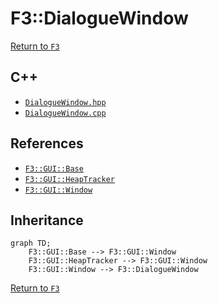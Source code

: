 # F3::DialogueWindow

[Return to `F3`](/docs/F3.md)

## C++

- [`DialogueWindow.hpp`](/c++/include/DialogueWindow.hpp)
- [`DialogueWindow.cpp`](/c++/source/DialogueWindow.cpp)

## References

- [`F3::GUI::Base`](/docs/F3/GUI/Base.md)
- [`F3::GUI::HeapTracker`](/docs/F3/GUI/HeapTracker.md)
- [`F3::GUI::Window`](/docs/F3/GUI/Window.md)

## Inheritance

```mermaid
graph TD;
    F3::GUI::Base --> F3::GUI::Window
    F3::GUI::HeapTracker --> F3::GUI::Window
    F3::GUI::Window --> F3::DialogueWindow
```

[Return to `F3`](/docs/F3.md)